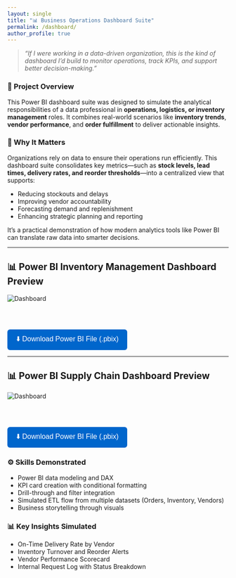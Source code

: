 ```yaml
---
layout: single
title: "📊 Business Operations Dashboard Suite"
permalink: /dashboard/
author_profile: true
---
```


> *“If I were working in a data-driven organization, this is the kind of dashboard I’d build to monitor operations, track KPIs, and support better decision-making.”*

### 🎯 Project Overview

This Power BI dashboard suite was designed to simulate the analytical responsibilities of a data professional in **operations, logistics, or inventory management** roles. It combines real-world scenarios like **inventory trends**, **vendor performance**, and **order fulfillment** to deliver actionable insights.


### 🧠 Why It Matters

Organizations rely on data to ensure their operations run efficiently. This dashboard suite consolidates key metrics—such as **stock levels, lead times, delivery rates, and reorder thresholds**—into a centralized view that supports:

- Reducing stockouts and delays  
- Improving vendor accountability  
- Forecasting demand and replenishment  
- Enhancing strategic planning and reporting

It’s a practical demonstration of how modern analytics tools like Power BI can translate raw data into smarter decisions.

<hr>

<h2>📊 Power BI Inventory Management Dashboard Preview</h2>


![Dashboard](https://12011999.github.io/sidrafatima.github.io/assets/pharma_inventory_report.png)


<br><br>

<a href="/assets/pharma_inventory_report.pbix" download>
  <button style="background-color:#0066cc; color:white; padding:10px 20px; font-size:16px; border:none; border-radius:6px; cursor:pointer;">
    ⬇️ Download Power BI File (.pbix)
  </button>
</a>

<hr>

<h2>📊 Power BI Supply Chain Dashboard Preview</h2>


![Dashboard](https://12011999.github.io/sidrafatima.github.io/assets/orders-pharma.png)


<br><br>

<a href="/assets/orders-pharma.pbix" download>
  <button style="background-color:#0066cc; color:white; padding:10px 20px; font-size:16px; border:none; border-radius:6px; cursor:pointer;">
    ⬇️ Download Power BI File (.pbix)
  </button>
</a>


### ⚙️ Skills Demonstrated

- Power BI data modeling and DAX
- KPI card creation with conditional formatting
- Drill-through and filter integration
- Simulated ETL flow from multiple datasets (Orders, Inventory, Vendors)
- Business storytelling through visuals

### 📊 Key Insights Simulated

- On-Time Delivery Rate by Vendor
- Inventory Turnover and Reorder Alerts
- Vendor Performance Scorecard
- Internal Request Log with Status Breakdown


